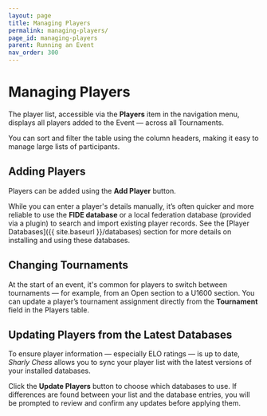 ```yaml
---
layout: page
title: Managing Players
permalink: managing-players/
page_id: managing-players
parent: Running an Event
nav_order: 300
---
```


# Managing Players

The player list, accessible via the **Players** item in the navigation menu, displays all players added to the Event — across all Tournaments.

You can sort and filter the table using the column headers, making it easy to manage large lists of participants.

## Adding Players

Players can be added using the **Add Player** button.

While you can enter a player's details manually, it’s often quicker and more reliable to use the **FIDE database** or a local federation database (provided via a plugin) to search and import existing player records. See the [Player Databases]({{ site.baseurl }}/databases) section for more details on installing and using these databases.

## Changing Tournaments

At the start of an event, it's common for players to switch between tournaments — for example, from an Open section to a U1600 section. You can update a player’s tournament assignment directly from the **Tournament** field in the Players table.

## Updating Players from the Latest Databases

To ensure player information — especially ELO ratings — is up to date, _Sharly Chess_ allows you to sync your player list with the latest versions of your installed databases.

Click the **Update Players** button to choose which databases to use. If differences are found between your list and the database entries, you will be prompted to review and confirm any updates before applying them.
